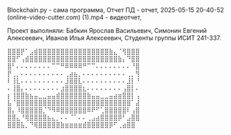 Blockchain.py - сама программа,
Отчет ПД - отчет,
2025-05-15 20-40-52 (online-video-cutter.com) (1).mp4 - видеотчет,

Проект выполняли:
Бабкин Ярослав Васильевич,
Симонин Евгений Алексеевич,
Иванов Илья Алексеевич,
Студенты группы ИСИТ 241-337.

⣿⣿⣿⡟⠁⣠⣾⣿⣿⣿⣿⣿⣿⣿⣿⣿⣿⣿⣿⣿⣿⣿⣿⣷⣄⠈⢻⣿⣿⣿
⣿⣿⠋⢠⣾⣿⣿⣿⣿⣿⣿⣿⣿⣿⣿⣿⣿⣿⣿⣿⣿⣿⣿⣿⣿⣷⡄⠙⣿⣿
⣿⠃⠄⠄⠄⠄⠄⠄⠄⠄⠉⠉⠛⠿⠿⠿⠿⠛⠉⠉⠄⠄⠄⠄⠄⠄⠄⠄⠘⣿
⡟⢀⡀⠄⠄⠄⠄⠄⠄⠄⠄⠄⠄⢀⣴⣦⡀⠄⠄⠄⠄⠄⠄⠄⠄⠄⠄⢀⡀⢻
⠇⢸⣇⠄⠄⠄⠄⠄⠄⠄⠄⠄⠄⣸⣿⣿⣇⠄⠄⠄⠄⠄⠄⠄⠄⠄⠄⣸⡇⠘
⠄⢸⣿⡄⠄⠄⠄⠄⠄⠄⠄⠄⣰⣿⣿⣿⣿⣆⠄⠄⠄⠄⠄⠄⠄⠄⢠⣿⡇⠄
⡆⢸⣿⣿⣷⣦⣤⣀⣀⣤⣤⣾⣿⣿⣿⣿⣿⣿⣷⣤⣤⣀⣀⣤⣴⣶⣿⣿⡇⢠
⣧⠈⣿⣿⣿⣿⣿⣿⣿⣿⣿⣿⣿⣿⣿⣿⣿⣿⣿⣿⣿⣿⣿⣿⣿⣿⣿⣿⠁⣼
⣿⡄⠸⣿⣿⣿⣿⣿⡈⠙⠻⠿⣿⣿⣿⣿⣿⣿⠿⠟⠋⢁⣿⣿⣿⣿⣿⠇⢠⣿
⣿⣿⣄⠘⢿⣿⣿⣿⣿⣦⣄⡀⠄⠄⠈⠁⠄⠄⢀⣠⣴⣿⣿⣿⣿⡿⠃⣠⣿⣿
⣿⣿⣿⣧⡀⠙⢿⣿⣿⣿⣿⣿⣷⣶⣶⣶⣶⣾⣿⣿⣿⣿⣿⡿⠋⢀⣴⣿⣿
